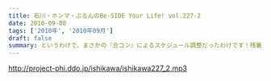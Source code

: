 ```yaml
---
title: 石川・ホンマ・ぶるんのBe-SIDE Your Life! vol.227-2
date: 2010-09-08
tags: ['2010年', '2010年09月']
draft: false
summary: というわけで、まさかの『合コン』によるスケジュール調整だったわけです！残暑混じりのビーサイ選挙への投票・・・待ってます！！罰ゲームか！？NAMAE
---
```


http://project-phi.ddo.jp/ishikawa/ishikawa227_2.mp3
